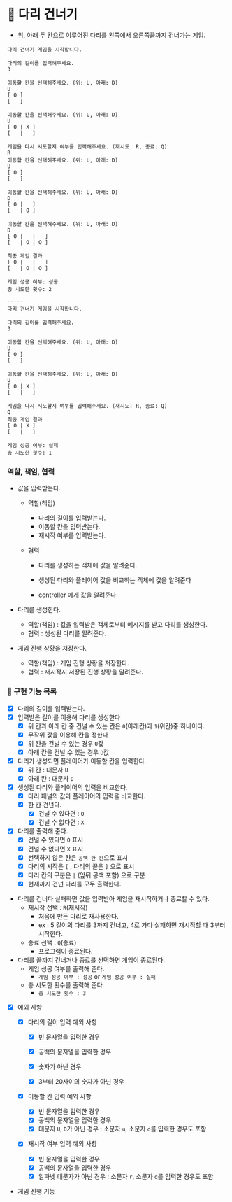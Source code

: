 # :bridge_at_night: 다리 건너기

- 위, 아래 두 칸으로 이루어진 다리를 왼쪽에서 오른쪽끝까지 건너가는 게임.

```
다리 건너기 게임을 시작합니다.

다리의 길이를 입력해주세요.
3

이동할 칸을 선택해주세요. (위: U, 아래: D)
U
[ O ]
[   ]

이동할 칸을 선택해주세요. (위: U, 아래: D)
U
[ O | X ]
[   |   ]

게임을 다시 시도할지 여부를 입력해주세요. (재시도: R, 종료: Q)
R
이동할 칸을 선택해주세요. (위: U, 아래: D)
U
[ O ]
[   ]

이동할 칸을 선택해주세요. (위: U, 아래: D)
D
[ O |   ]
[   | O ]

이동할 칸을 선택해주세요. (위: U, 아래: D)
D
[ O |   |   ]
[   | O | O ]

최종 게임 결과
[ O |   |   ]
[   | O | O ]

게임 성공 여부: 성공
총 시도한 횟수: 2

-----
다리 건너기 게임을 시작합니다.

다리의 길이를 입력해주세요.
3

이동할 칸을 선택해주세요. (위: U, 아래: D)
U
[ O ]
[   ]

이동할 칸을 선택해주세요. (위: U, 아래: D)
U
[ O | X ]
[   |   ]

게임을 다시 시도할지 여부를 입력해주세요. (재시도: R, 종료: Q)
Q
최종 게임 결과
[ O | X ]
[   |   ]

게임 성공 여부: 실패
총 시도한 횟수: 1
```

### 역할, 책임, 협력

- 값을 입력받는다.

  - 역할(책임)

    - 다리의 길이를 입력받는다.
    - 이동할 칸을 입력받는다.
    - 재시작 여부를 입력받는다.

  - 협력

    - 다리를 생성하는 객체에 값을 알려준다.

    - 생성된 다리와 플레이어 값을 비교하는 객체에 값을 알려준다
    
    - controller 에게 값을 알려준다

- 다리를 생성한다.

  - 역할(책임) : 값을 입력받은 객체로부터 메시지를 받고 다리를 생성한다.
  - 협력 : 생성된 다리를 알려준다.

- 게임 진행 상황을 저장한다.

  - 역할(책임) : 게임 진행 상황을 저장한다.
  - 협력 : 재시작시 저장된 진행 상황을 알려준다.

### 🔨 구현 기능 목록

- [x] 다리의 길이를 입력받는다.
- [x] 입력받은 길이를 이용해 다리를 생성한다
  - [x] 위 칸과 아래 칸 중 건널 수 있는 칸은 `0`(아래칸)과 `1`(위칸)중 하나이다.
  - [x] 무작위 값을 이용해 칸을 정한다
  - [x] 위 칸을 건널 수 있는 경우 `U`값
  - [x] 아래 칸을 건널 수 있는 경우 `D`값
- [x] 다리가 생성되면 플레이어가 이동할 칸을 입력한다.
  - [x] 위 칸 : 대문자 `U`
  - [x] 아래 칸 : 대문자 `D`
- [x] 생성된 다리와 플레이어의 입력을 비교한다.
  - [x] 다리 패널의 값과 플레이어의 입력을 비교한다.
  - [x] 한 칸 건넌다.
    - [x] 건널 수 있다면 : `O`
    - [x] 건널 수 없다면 : `X`
- [x] 다리를 출력해 준다.
  - [x] 건널 수 있다면 `O` 표시
  - [x] 건널 수 없다면 `X` 표시
  - [x] 선택하지 않은 칸은 `공백 한 칸`으로 표시
  - [x] 다리의 시작은 `[` , 다리의 끝은 `]` 으로 표시
  - [x] 다리 칸의 구분은 ` | ` (앞뒤 공백 포함) 으로 구분
  - [x] 현재까지 건넌 다리를 모두 출력한다.
- 다리를 건너다 실패하면 값을 입력받아 게임을 재시작하거나 종료할 수 있다.
  - 재시작 선택 : `R`(재시작)
    - 처음에 만든 다리로 재사용한다.
    - ex : 5 길이의 다리를 3까지 건너고, 4로 가다 실패하면 재시작할 때 3부터 시작한다.
  - 종료 선택 : `Q`(종료)
    - 프로그램이 종료된다.
- 다리를 끝까지 건너거나 종료를 선택하면 게임이 종료된다.
  - 게임 성공 여부를 출력해 준다.
    - `게임 성공 여부 : 성공`  or `게임 성공 여부 : 실패`
  - 총 시도한 횟수를 출력해 준다.
    - `총 시도한 횟수 : 3`
- [x] 예외 사항
  - [x] 다리의 길이 입력 예외 사항

    - [x] 빈 문자열을 입력한 경우

    - [x] 공백의 문자열을 입력한 경우

    - [x] 숫자가 아닌 경우

    - [x] 3부터 20사이의 숫자가 아닌 경우
  - [x] 이동할 칸 입력 예외 사항
    - [x] 빈 문자열을 입력한 경우
    - [x] 공백의 문자열을 입력한 경우
    - [x] 대문자 `U`, `D`가 아닌 경우 : 소문자 `u`, 소문자 `d`를 입력한 경우도 포함
  - [x] 재시작 여부 입력 예외 사항
    - [x] 빈 문자열을 입력한 경우
    - [x] 공백의 문자열을 입력한 경우
    - [x] 알파벳 대문자가 아닌 경우 : 소문자 `r`, 소문자 `q`를 입력한 경우도 포함
- 게임 진행 기능
